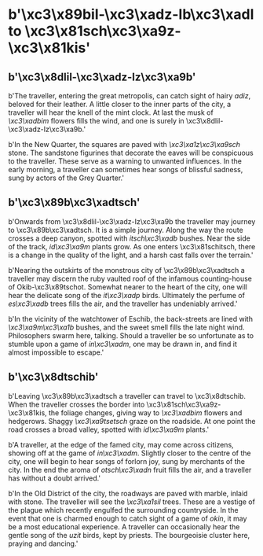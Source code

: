 # b'\xc3\x89bil-\xc3\xadz-Ib\xc3\xadl to \xc3\x81sch\xc3\xa9z-\xc3\x81kis'

## b'\xc3\x8dlil-\xc3\xadz-Iz\xc3\xa9b'
b'The traveller, entering the great metropolis, can catch sight of hairy *adiz*, beloved for their leather. A little closer to the inner parts of the city, a traveller will hear the knell of the mint clock. At last the musk of *\xc3\xadbim* flowers fills the wind, and one is surely in \xc3\x8dlil-\xc3\xadz-Iz\xc3\xa9b.'

b'In the New Quarter, the squares are paved with *\xc3\xa1z\xc3\xa9sch* stone. The sandstone figurines that decorate the eaves will be conspicuous to the traveller. These serve as a warning to unwanted influences. In the early morning, a traveller can sometimes hear songs of blissful sadness, sung by actors of the Grey Quarter.'

## b'\xc3\x89b\xc3\xadtsch'
b'Onwards from \xc3\x8dlil-\xc3\xadz-Iz\xc3\xa9b the traveller may journey to \xc3\x89b\xc3\xadtsch. It is a simple journey. Along the way the route crosses a deep canyon, spotted with *itsch\xc3\xadb* bushes. Near the side of the track, *id\xc3\xa9m* plants grow. As one enters \xc3\x81schitsch, there is a change in the quality of the light, and a harsh cast falls over the terrain.'

b'Nearing the outskirts of the monstrous city of \xc3\x89b\xc3\xadtsch a traveller may discern the ruby vaulted roof of the infamous counting-house of Okib-\xc3\x89tschot. Somewhat nearer to the heart of the city, one will hear the delicate song of the *it\xc3\xadp* birds. Ultimately the perfume of *es\xc3\xadb* trees fills the air, and the traveller has undeniably arrived.'

b'In the vicinity of the watchtower of Eschib, the back-streets are lined with *\xc3\xa9m\xc3\xa1b* bushes, and the sweet smell fills the late night wind. Philosophers swarm here, talking. Should a traveller be so unfortunate as to stumble upon a game of *in\xc3\xadm*, one may be drawn in, and find it almost impossible to escape.'

## b'\xc3\x8dtschib'
b'Leaving \xc3\x89b\xc3\xadtsch a traveller can travel to \xc3\x8dtschib. When the traveller crosses the border into \xc3\x81sch\xc3\xa9z-\xc3\x81kis, the foliage changes, giving way to *\xc3\xadbim* flowers and hedgerows. Shaggy *\xc3\xa9tsetsch* graze on the roadside. At one point the road crosses a broad valley, spotted with *id\xc3\xa9m* plants.'

b'A traveller, at the edge of the famed city, may come across citizens, showing off at the game of *in\xc3\xadm*. Slightly closer to the centre of the city, one will begin to hear songs of forlorn joy, sung by merchants of the city. In the end the aroma of *otsch\xc3\xadn* fruit fills the air, and a traveller has without a doubt arrived.'

b'In the Old District of the city, the roadways are paved with marble, inlaid with stone. The traveller will see the *\xc3\xa1sil* trees. These are a vestige of the plague which recently engulfed the surrounding countryside. In the event that one is charmed enough to catch sight of a game of *okin*, it may be a most educational experience. A traveller can occasionally hear the gentle song of the *uzit* birds, kept by priests. The bourgeoisie cluster here, praying and dancing.'

